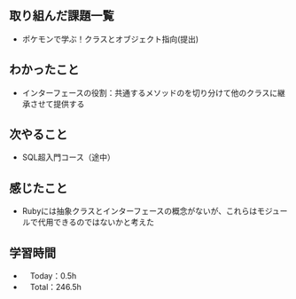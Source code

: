 ## 取り組んだ課題一覧
- ポケモンで学ぶ！クラスとオブジェクト指向(提出)

## わかったこと
- インターフェースの役割：共通するメソッドのを切り分けて他のクラスに継承させて提供する

## 次やること
- SQL超入門コース（途中）

## 感じたこと
- Rubyには抽象クラスとインターフェースの概念がないが、これらはモジュールで代用できるのではないかと考えた

## 学習時間
- 　Today：0.5h
- 　Total：246.5h